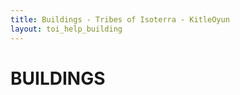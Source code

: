 ```yaml
---
title: Buildings - Tribes of Isoterra - KitleOyun
layout: toi_help_building
---
```


<h1 class="h1">BUILDINGS</h1>
